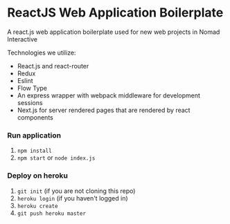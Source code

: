 # ReactJS Web Application Boilerplate

A react.js web application boilerplate used for new web projects in Nomad Interactive

Technologies we utilize:

- React.js and react-router
- Redux
- Eslint
- Flow Type
- An express wrapper with webpack middleware for development sessions
- Next.js for server rendered pages that are rendered by react components

### Run application

1. ```npm install```
2. ```npm start``` or ```node index.js```


### Deploy on heroku

1. ```git init``` (if you are not cloning this repo)
2. ```heroku login``` (if you haven't logged in)
3. ```heroku create```
4. ```git push heroku master```